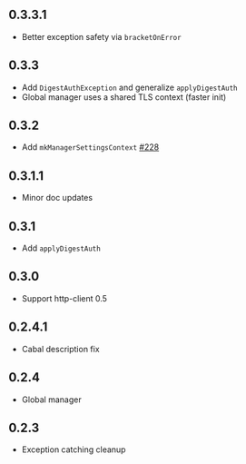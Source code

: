## 0.3.3.1

* Better exception safety via `bracketOnError`

## 0.3.3

* Add `DigestAuthException` and generalize `applyDigestAuth`
* Global manager uses a shared TLS context (faster init)

## 0.3.2

* Add `mkManagerSettingsContext` [#228](https://github.com/snoyberg/http-client/issues/228)

## 0.3.1.1

* Minor doc updates

## 0.3.1

* Add `applyDigestAuth`

## 0.3.0

* Support http-client 0.5

## 0.2.4.1

* Cabal description fix

## 0.2.4

* Global manager

## 0.2.3

* Exception catching cleanup
